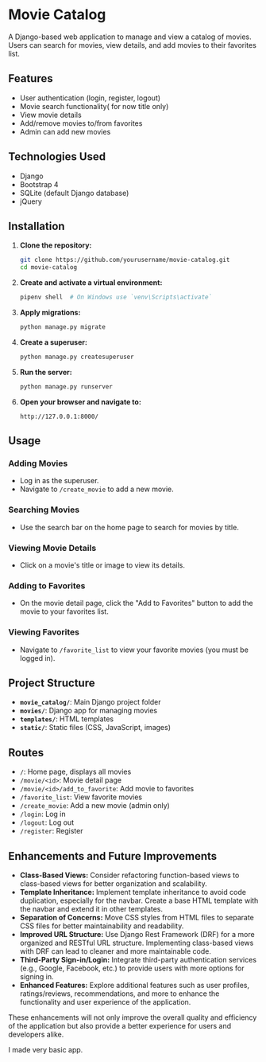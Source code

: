 # Movie Catalog

A Django-based web application to manage and view a catalog of movies. Users can search for movies, view details, and add movies to their favorites list.

## Features

- User authentication (login, register, logout)
- Movie search functionality( for now title only) 
- View movie details
- Add/remove movies to/from favorites
- Admin can add new movies

## Technologies Used

- Django
- Bootstrap 4
- SQLite (default Django database)
- jQuery

## Installation

1. **Clone the repository:**

    ```bash
    git clone https://github.com/yourusername/movie-catalog.git
    cd movie-catalog
    ```

2. **Create and activate a virtual environment:**

    ```bash
    pipenv shell  # On Windows use `venv\Scripts\activate`
    ```


4. **Apply migrations:**

    ```bash
    python manage.py migrate
    ```

5. **Create a superuser:**

    ```bash
    python manage.py createsuperuser
    ```

6. **Run the server:**

    ```bash
    python manage.py runserver
    ```

7. **Open your browser and navigate to:**

    ```plaintext
    http://127.0.0.1:8000/
    ```

## Usage

### Adding Movies

- Log in as the superuser.
- Navigate to `/create_movie` to add a new movie.

### Searching Movies

- Use the search bar on the home page to search for movies by title.

### Viewing Movie Details

- Click on a movie's title or image to view its details.

### Adding to Favorites

- On the movie detail page, click the "Add to Favorites" button to add the movie to your favorites list.

### Viewing Favorites

- Navigate to `/favorite_list` to view your favorite movies (you must be logged in).

## Project Structure

- **`movie_catalog/`**: Main Django project folder
- **`movies/`**: Django app for managing movies
- **`templates/`**: HTML templates
- **`static/`**: Static files (CSS, JavaScript, images)

## Routes

- `/`: Home page, displays all movies
- `/movie/<id>`: Movie detail page
- `/movie/<id>/add_to_favorite`: Add movie to favorites
- `/favorite_list`: View favorite movies
- `/create_movie`: Add a new movie (admin only)
- `/login`: Log in
- `/logout`: Log out
- `/register`: Register

## Enhancements and Future Improvements

- **Class-Based Views:** Consider refactoring function-based views to class-based views for better organization and scalability.
- **Template Inheritance:** Implement template inheritance to avoid code duplication, especially for the navbar. Create a base HTML template with the navbar and extend it in other templates.
- **Separation of Concerns:** Move CSS styles from HTML files to separate CSS files for better maintainability and readability.
- **Improved URL Structure:** Use Django Rest Framework (DRF) for a more organized and RESTful URL structure. Implementing class-based views with DRF can lead to cleaner and more maintainable code.
- **Third-Party Sign-in/Login:** Integrate third-party authentication services (e.g., Google, Facebook, etc.) to provide users with more options for signing in.
- **Enhanced Features:** Explore additional features such as user profiles, ratings/reviews, recommendations, and more to enhance the functionality and user experience of the application.

These enhancements will not only improve the overall quality and efficiency of the application but also provide a better experience for users and developers alike.

I made very basic app. 